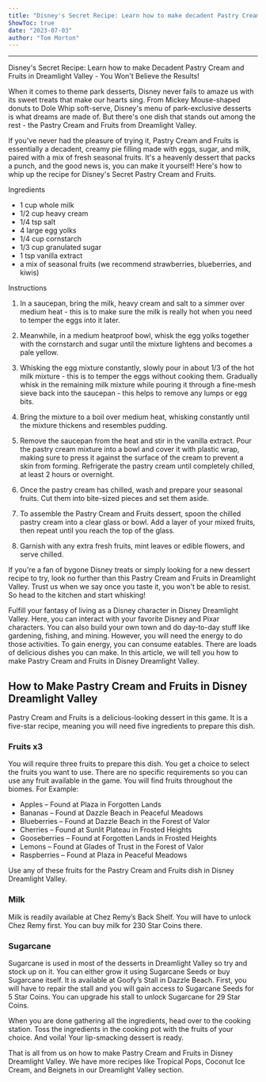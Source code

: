 ```yaml
---
title: "Disney's Secret Recipe: Learn how to make decadent Pastry Cream and Fruits in Dreamlight Valley - you won't believe the results!"
ShowToc: true 
date: "2023-07-03"
author: "Tom Morton"
---
```

*****
Disney's Secret Recipe: Learn how to make Decadent Pastry Cream and Fruits in Dreamlight Valley - You Won't Believe the Results!

When it comes to theme park desserts, Disney never fails to amaze us with its sweet treats that make our hearts sing. From Mickey Mouse-shaped donuts to Dole Whip soft-serve, Disney's menu of park-exclusive desserts is what dreams are made of. But there's one dish that stands out among the rest - the Pastry Cream and Fruits from Dreamlight Valley. 

If you've never had the pleasure of trying it, Pastry Cream and Fruits is essentially a decadent, creamy pie filling made with eggs, sugar, and milk, paired with a mix of fresh seasonal fruits. It's a heavenly dessert that packs a punch, and the good news is, you can make it yourself! Here's how to whip up the recipe for Disney's Secret Pastry Cream and Fruits.

Ingredients

- 1 cup whole milk
- 1/2 cup heavy cream
- 1/4 tsp salt
- 4 large egg yolks
- 1/4 cup cornstarch
- 1/3 cup granulated sugar
- 1 tsp vanilla extract 
- a mix of seasonal fruits (we recommend strawberries, blueberries, and kiwis)

Instructions

1. In a saucepan, bring the milk, heavy cream and salt to a simmer over medium heat - this is to make sure the milk is really hot when you need to temper the eggs into it later.

2. Meanwhile, in a medium heatproof bowl, whisk the egg yolks together with the cornstarch and sugar until the mixture lightens and becomes a pale yellow.

3. Whisking the egg mixture constantly, slowly pour in about 1/3 of the hot milk mixture - this is to temper the eggs without cooking them. Gradually whisk in the remaining milk mixture while pouring it through a fine-mesh sieve back into the saucepan - this helps to remove any lumps or egg bits.

4. Bring the mixture to a boil over medium heat, whisking constantly until the mixture thickens and resembles pudding. 

5. Remove the saucepan from the heat and stir in the vanilla extract. Pour the pastry cream mixture into a bowl and cover it with plastic wrap, making sure to press it against the surface of the cream to prevent a skin from forming. Refrigerate the pastry cream until completely chilled, at least 2 hours or overnight.

6. Once the pastry cream has chilled, wash and prepare your seasonal fruits. Cut them into bite-sized pieces and set them aside.

7. To assemble the Pastry Cream and Fruits dessert, spoon the chilled pastry cream into a clear glass or bowl. Add a layer of your mixed fruits, then repeat until you reach the top of the glass. 

8. Garnish with any extra fresh fruits, mint leaves or edible flowers, and serve chilled.

If you're a fan of bygone Disney treats or simply looking for a new dessert recipe to try, look no further than this Pastry Cream and Fruits in Dreamlight Valley. Trust us when we say once you taste it, you won't be able to resist. So head to the kitchen and start whisking!


Fulfill your fantasy of living as a Disney character in Disney Dreamlight Valley. Here, you can interact with your favorite Disney and Pixar characters. You can also build your own town and do day-to-day stuff like gardening, fishing, and mining. However, you will need the energy to do those activities. To gain energy, you can consume eatables. There are loads of delicious dishes you can make. In this article, we will tell you how to make Pastry Cream and Fruits in Disney Dreamlight Valley.
 
## How to Make Pastry Cream and Fruits in Disney Dreamlight Valley
 

 
Pastry Cream and Fruits is a delicious-looking dessert in this game. It is a five-star recipe, meaning you will need five ingredients to prepare this dish.
 
### Fruits x3
 
You will require three fruits to prepare this dish. You get a choice to select the fruits you want to use. There are no specific requirements so you can use any fruit available in the game. You will find fruits throughout the biomes. For Example:
 
- Apples – Found at Plaza in Forgotten Lands
 - Bananas – Found at Dazzle Beach in Peaceful Meadows
 - Blueberries – Found at Dazzle Beach in the Forest of Valor
 - Cherries – Found at Sunlit Plateau in Frosted Heights
 - Gooseberries – Found at Forgotten Lands in Frosted Heights
 - Lemons – Found at Glades of Trust in the Forest of Valor
 - Raspberries – Found at Plaza in Peaceful Meadows

 
Use any of these fruits for the Pastry Cream and Fruits dish in Disney Dreamlight Valley.
 
### Milk
 
Milk is readily available at Chez Remy’s Back Shelf. You will have to unlock Chez Remy first. You can buy milk for 230 Star Coins there.
 
### Sugarcane
 
Sugarcane is used in most of the desserts in Dreamlight Valley so try and stock up on it. You can either grow it using Sugarcane Seeds or buy Sugarcane itself. It is available at Goofy’s Stall in Dazzle Beach. First, you will have to repair the stall and you will gain access to Sugarcane Seeds for 5 Star Coins. You can upgrade his stall to unlock Sugarcane for 29 Star Coins.
 
When you are done gathering all the ingredients, head over to the cooking station. Toss the ingredients in the cooking pot with the fruits of your choice. And voila! Your lip-smacking dessert is ready.
 
That is all from us on how to make Pastry Cream and Fruits in Disney Dreamlight Valley. We have more recipes like Tropical Pops, Coconut Ice Cream, and Beignets in our Dreamlight Valley section.




